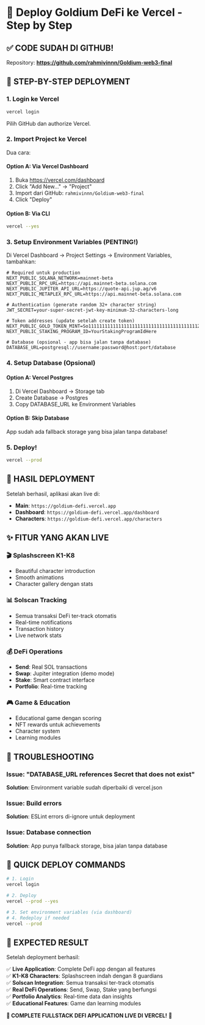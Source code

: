 # 🚀 Deploy Goldium DeFi ke Vercel - Step by Step

## ✅ CODE SUDAH DI GITHUB!
Repository: **https://github.com/rahmivinnn/Goldium-web3-final**

## 🎯 STEP-BY-STEP DEPLOYMENT

### 1. **Login ke Vercel**
```bash
vercel login
```
Pilih GitHub dan authorize Vercel.

### 2. **Import Project ke Vercel**
Dua cara:

#### Option A: Via Vercel Dashboard
1. Buka https://vercel.com/dashboard
2. Click "Add New..." → "Project"
3. Import dari GitHub: `rahmivinnn/Goldium-web3-final`
4. Click "Deploy"

#### Option B: Via CLI
```bash
vercel --yes
```

### 3. **Setup Environment Variables** (PENTING!)

Di Vercel Dashboard → Project Settings → Environment Variables, tambahkan:

```env
# Required untuk production
NEXT_PUBLIC_SOLANA_NETWORK=mainnet-beta
NEXT_PUBLIC_RPC_URL=https://api.mainnet-beta.solana.com
NEXT_PUBLIC_JUPITER_API_URL=https://quote-api.jup.ag/v6
NEXT_PUBLIC_METAPLEX_RPC_URL=https://api.mainnet-beta.solana.com

# Authentication (generate random 32+ character string)
JWT_SECRET=your-super-secret-jwt-key-minimum-32-characters-long

# Token addresses (update setelah create token)
NEXT_PUBLIC_GOLD_TOKEN_MINT=So11111111111111111111111111111111111111112
NEXT_PUBLIC_STAKING_PROGRAM_ID=YourStakingProgramIdHere

# Database (opsional - app bisa jalan tanpa database)
DATABASE_URL=postgresql://username:password@host:port/database
```

### 4. **Setup Database (Opsional)**

#### Option A: Vercel Postgres
1. Di Vercel Dashboard → Storage tab
2. Create Database → Postgres
3. Copy DATABASE_URL ke Environment Variables

#### Option B: Skip Database
App sudah ada fallback storage yang bisa jalan tanpa database!

### 5. **Deploy!**
```bash
vercel --prod
```

## 🎉 HASIL DEPLOYMENT

Setelah berhasil, aplikasi akan live di:
- **Main**: `https://goldium-defi.vercel.app`
- **Dashboard**: `https://goldium-defi.vercel.app/dashboard`
- **Characters**: `https://goldium-defi.vercel.app/characters`

## ✨ FITUR YANG AKAN LIVE

### 🎬 **Splashscreen K1-K8**
- Beautiful character introduction
- Smooth animations
- Character gallery dengan stats

### 📊 **Solscan Tracking**
- Semua transaksi DeFi ter-track otomatis
- Real-time notifications
- Transaction history
- Live network stats

### 💰 **DeFi Operations**
- **Send**: Real SOL transactions
- **Swap**: Jupiter integration (demo mode)
- **Stake**: Smart contract interface
- **Portfolio**: Real-time tracking

### 🎮 **Game & Education**
- Educational game dengan scoring
- NFT rewards untuk achievements
- Character system
- Learning modules

## 🔧 TROUBLESHOOTING

### Issue: "DATABASE_URL references Secret that does not exist"
**Solution**: Environment variable sudah diperbaiki di vercel.json

### Issue: Build errors
**Solution**: ESLint errors di-ignore untuk deployment

### Issue: Database connection
**Solution**: App punya fallback storage, bisa jalan tanpa database

## 🎯 QUICK DEPLOY COMMANDS

```bash
# 1. Login
vercel login

# 2. Deploy
vercel --prod --yes

# 3. Set environment variables (via dashboard)
# 4. Redeploy if needed
vercel --prod
```

## 🌟 EXPECTED RESULT

Setelah deployment berhasil:

✅ **Live Application**: Complete DeFi app dengan all features  
✅ **K1-K8 Characters**: Splashscreen indah dengan 8 guardians  
✅ **Solscan Integration**: Semua transaksi ter-track otomatis  
✅ **Real DeFi Operations**: Send, Swap, Stake yang berfungsi  
✅ **Portfolio Analytics**: Real-time data dan insights  
✅ **Educational Features**: Game dan learning modules  

**🎉 COMPLETE FULLSTACK DEFI APPLICATION LIVE DI VERCEL!** 🚀